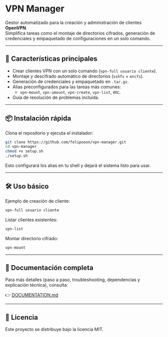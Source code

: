 # VPN Manager

Gestor automatizado para la creación y administración de clientes **OpenVPN**.  
Simplifica tareas como el montaje de directorios cifrados, generación de credenciales y empaquetado de configuraciones en un solo comando.

---

## 🚀 Características principales
- Crear clientes VPN con un solo comando (`vpn-full usuario cliente`).
- Montaje y descifrado automático de directorios (`sshfs` + `encfs`).
- Generación de credenciales y empaquetado en `.tar.gz`.
- Alias preconfigurados para las tareas más comunes:
  - `vpn-mount`, `vpn-umount`, `vpn-create`, `vpn-list`, etc.
- Guía de resolución de problemas incluida.

---

## 📦 Instalación rápida
Clona el repositorio y ejecuta el instalador:

```bash
git clone https://github.com/felipooon/vpn-manager.git
cd vpn-manager
chmod +x setup.sh
./setup.sh
```

Esto configurará los alias en tu shell y dejará el sistema listo para usar.

---

## 🛠️ Uso básico

Ejemplo de creación de cliente:

```bash
vpn-full usuario cliente
```

Listar clientes existentes:

```bash
vpn-list
```

Montar directorio cifrado:

```bash
vpn-mount
```

---

## 📖 Documentación completa
Para más detalles (paso a paso, troubleshooting, dependencias y explicación técnica), consulta:  

👉 [DOCUMENTATION.md](./DOCUMENTATION.md)

---

## 📜 Licencia
Este proyecto se distribuye bajo la licencia MIT.
